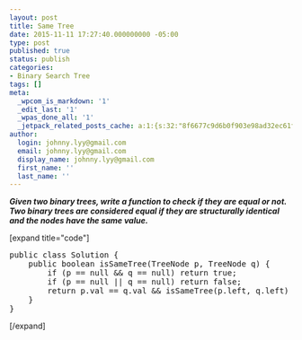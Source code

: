 ```yaml
---
layout: post
title: Same Tree
date: 2015-11-11 17:27:40.000000000 -05:00
type: post
published: true
status: publish
categories:
- Binary Search Tree
tags: []
meta:
  _wpcom_is_markdown: '1'
  _edit_last: '1'
  _wpas_done_all: '1'
  _jetpack_related_posts_cache: a:1:{s:32:"8f6677c9d6b0f903e98ad32ec61f8deb";a:2:{s:7:"expires";i:1467846108;s:7:"payload";a:3:{i:0;a:1:{s:2:"id";i:1272;}i:1;a:1:{s:2:"id";i:276;}i:2;a:1:{s:2:"id";i:266;}}}}
author:
  login: johnny.lyy@gmail.com
  email: johnny.lyy@gmail.com
  display_name: johnny.lyy@gmail.com
  first_name: ''
  last_name: ''
---
```

<p><strong><em>Given two binary trees, write a function to check if they are equal or not.<br />
Two binary trees are considered equal if they are structurally identical and the nodes have the same value.</em></strong></p>
<p>[expand title="code"]</p>
<pre>
public class Solution {
    public boolean isSameTree(TreeNode p, TreeNode q) {
        if (p == null && q == null) return true;
        if (p == null || q == null) return false;
        return p.val == q.val && isSameTree(p.left, q.left) && isSameTree(p.right, q.right);
    }
}
</pre>
<p>[/expand]</p>
